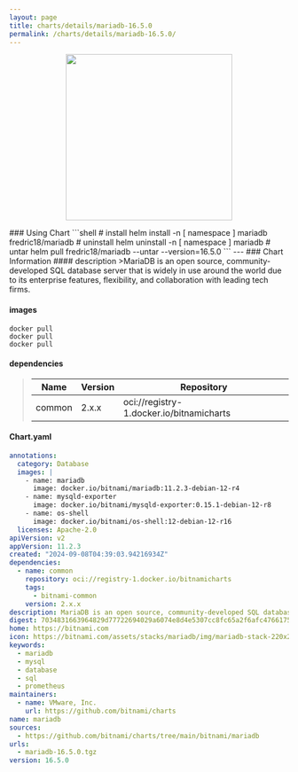 ```yaml
---
layout: page
title: charts/details/mariadb-16.5.0
permalink: /charts/details/mariadb-16.5.0/
---
```

<p align="center">
    <img src="https://bitnami.com/assets/stacks/mariadb/img/mariadb-stack-220x234.png" width="300px" height="300px">
</p>
### Using Chart
```shell
# install
helm install -n [ namespace ] mariadb fredric18/mariadb
# uninstall
helm uninstall -n [ namespace ] mariadb
# untar
helm pull fredric18/mariadb --untar --version=16.5.0
```
---
### Chart Information
#### description
>MariaDB is an open source, community-developed SQL database server that is widely in use around the world due to its enterprise features, flexibility, and collaboration with leading tech firms.
   
#### images
```shell
docker pull 
docker pull 
docker pull 
```
   
#### dependencies
>Name | Version | Repository
>---|---|---
>common | 2.x.x | oci://registry-1.docker.io/bitnamicharts
   
#### Chart.yaml
```yaml
annotations:
  category: Database
  images: |
    - name: mariadb
      image: docker.io/bitnami/mariadb:11.2.3-debian-12-r4
    - name: mysqld-exporter
      image: docker.io/bitnami/mysqld-exporter:0.15.1-debian-12-r8
    - name: os-shell
      image: docker.io/bitnami/os-shell:12-debian-12-r16
  licenses: Apache-2.0
apiVersion: v2
appVersion: 11.2.3
created: "2024-09-08T04:39:03.94216934Z"
dependencies:
  - name: common
    repository: oci://registry-1.docker.io/bitnamicharts
    tags:
      - bitnami-common
    version: 2.x.x
description: MariaDB is an open source, community-developed SQL database server that is widely in use around the world due to its enterprise features, flexibility, and collaboration with leading tech firms.
digest: 7034831663964829d77722694029a6074e8d4e5307cc8fc65a2f6afc4766175c
home: https://bitnami.com
icon: https://bitnami.com/assets/stacks/mariadb/img/mariadb-stack-220x234.png
keywords:
  - mariadb
  - mysql
  - database
  - sql
  - prometheus
maintainers:
  - name: VMware, Inc.
    url: https://github.com/bitnami/charts
name: mariadb
sources:
  - https://github.com/bitnami/charts/tree/main/bitnami/mariadb
urls:
  - mariadb-16.5.0.tgz
version: 16.5.0
```
